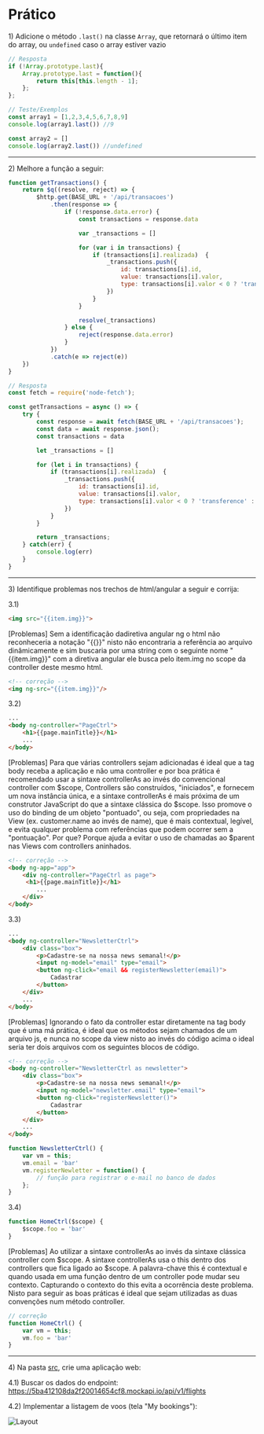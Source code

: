 # Prático

1\) Adicione o método `.last()` na classe `Array`, que retornará o último item do array, ou `undefined` caso o array estiver vazio

```js
// Resposta
if (!Array.prototype.last){
    Array.prototype.last = function(){
        return this[this.length - 1];
    };
};

// Teste/Exemplos
const array1 = [1,2,3,4,5,6,7,8,9]
console.log(array1.last()) //9

const array2 = []
console.log(array2.last()) //undefined
```

---

2\) Melhore a função a seguir:

```js
function getTransactions() {
    return $q((resolve, reject) => {
        $http.get(BASE_URL + '/api/transacoes')
            .then(response => {
                if (!response.data.error) {
                    const transactions = response.data

                    var _transactions = []

                    for (var i in transactions) {
                        if (transactions[i].realizada)  {
                            _transactions.push({
                                id: transactions[i].id,
                                value: transactions[i].valor,
                                type: transactions[i].valor < 0 ? 'transference' : 'deposit',
                            })
                        }
                    }

                    resolve(_transactions)
                } else {
                    reject(response.data.error)
                }
            })
            .catch(e => reject(e))
    })
}
```

```js
// Resposta
const fetch = require('node-fetch');

const getTransactions = async () => {
	try {
		const response = await fetch(BASE_URL + '/api/transacoes');
		const data = await response.json();
        const transactions = data

        let _transactions = []

        for (let i in transactions) {
            if (transactions[i].realizada)  {
                _transactions.push({
                    id: transactions[i].id,
                    value: transactions[i].valor,
                    type: transactions[i].valor < 0 ? 'transference' : 'deposit',
                })
            }
        }

		return _transactions;
	} catch(err) {
		console.log(err)
	}
}
```

---

3\) Identifique problemas nos trechos de html/angular a seguir e corrija:

3.1)
```html
<img src="{{item.img}}">
```

[Problemas]
Sem a identificação dadiretiva angular ng o html não reconheceria a notação "{{}}" nisto não encontraria a referência ao arquivo dinâmicamente e sim buscaria por uma string com o seguinte nome "{{item.img}}" com a diretiva angular ele busca pelo item.img no scope da controller deste mesmo html. 

```html
<!-- correção -->
<img ng-src="{{item.img}}"/>
```

3.2)
```html
...
<body ng-controller="PageCtrl">
    <h1>{{page.mainTitle}}</h1>
    ...
</body>
```

[Problemas]
Para que várias controllers sejam adicionadas é ideal que a tag body receba a aplicação e não uma controller e por boa prática é recomendado usar a sintaxe controllerAs ao invés do convencional controller com $scope, Controllers são construídos, "iniciados", e fornecem um nova instância única, e a sintaxe controllerAs é mais próxima de um construtor JavaScript do que a sintaxe clássica do $scope. Isso promove o uso do binding de um objeto "pontuado", ou seja, com propriedades na View (ex. customer.name ao invés de name), que é mais contextual, legível, e evita qualquer problema com referências que podem ocorrer sem a "pontuação". Por que? Porque ajuda a evitar o uso de chamadas ao $parent nas Views com controllers aninhados.

```html
<!-- correção -->
<body ng-app="app">
    <div ng-controller="PageCtrl as page">
     <h1>{{page.mainTitle}}</h1>
        ...
    </div>
</body>
```

3.3)
```html
...
<body ng-controller="NewsletterCtrl">
    <div class="box">
        <p>Cadastre-se na nossa news semanal!</p>
        <input ng-model="email" type="email">
        <button ng-click="email && registerNewsletter(email)">
            Cadastrar
        </button>
    </div>
    ...
</body>
```

[Problemas]
Ignorando o fato da controller estar diretamente na tag body que é uma má prática, é ideal que os métodos sejam chamados de um arquivo js, e nunca no scope da view nisto ao invés do código acima o ideal seria ter dois arquivos com os seguintes blocos de código.

```html
<!-- correção -->
<body ng-controller="NewsletterCtrl as newsletter">
    <div class="box">
        <p>Cadastre-se na nossa news semanal!</p>
        <input ng-model="newsletter.email" type="email">
        <button ng-click="registerNewsletter()">
            Cadastrar
        </button>
    </div>
    ...
</body>
```

```js
function NewsletterCtrl() {
    var vm = this;
    vm.email = 'bar'
    vm.registerNewletter = function() {  
        // função para registrar o e-mail no banco de dados
    };
}
```

3.4)
```js
function HomeCtrl($scope) {
    $scope.foo = 'bar'
}
```

[Problemas]
Ao utilizar a sintaxe controllerAs ao invés da sintaxe clássica controller com $scope. A sintaxe controllerAs usa o this dentro dos controllers que fica ligado ao $scope. A palavra-chave this é contextual e quando usada em uma função dentro de um controller pode mudar seu contexto. Capturando o contexto do this evita a ocorrência deste problema. Nisto para seguir as boas práticas é ideal que sejam utilizadas as duas convenções num método controller.

```js
// correção
function HomeCtrl() {
    var vm = this;
    vm.foo = 'bar'
}
```

---

4\) Na pasta [src](./src), crie uma aplicação web:

4.1) Buscar os dados do endpoint:
https://5ba412108da2f20014654cf8.mockapi.io/api/v1/flights

4.2) Implementar a listagem de voos (tela "My bookings"):

![Layout](https://mir-s3-cdn-cf.behance.net/project_modules/1400/f21c0250028109.58ced3cbd06b1.jpg)
